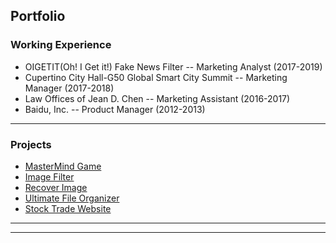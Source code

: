 ## Portfolio


### Working Experience

* OIGETIT(Oh! I Get it!) Fake News Filter -- Marketing Analyst (2017-2019) 
* Cupertino City Hall-G50 Global Smart City Summit -- Marketing Manager (2017-2018)
* Law Offices of Jean D. Chen -- Marketing Assistant (2016-2017)
* Baidu, Inc.  -- Product Manager  (2012-2013)

---

<!---[Project 1 Title](/sample_page)
<img src="images/dummy_thumbnail.jpg?raw=true"/> -->

<!---[Project 2 Title](/pdf/sample_presentation.pdf)
<img src="images/dummy_thumbnail.jpg?raw=true"/> -->


<!---[Project 3 Title](http://example.com/)
<img src="images/dummy_thumbnail.jpg?raw=true"/> -->



### Projects

- [MasterMind Game](https://github.com/mariloca/MasterMind)
- [Image Filter](https://github.com/mariloca/cs50_image-filter)
- [Recover Image](https://github.com/mariloca/cs50_recover-image)
- [Ultimate File Organizer](https://github.com/mariloca/excelVBA/tree/master/Ultimate%20Grade%20Management%20System)
- [Stock Trade Website](https://github.com/mariloca/cs50x_2020/tree/master/pset8(web)/finance)

---




---

